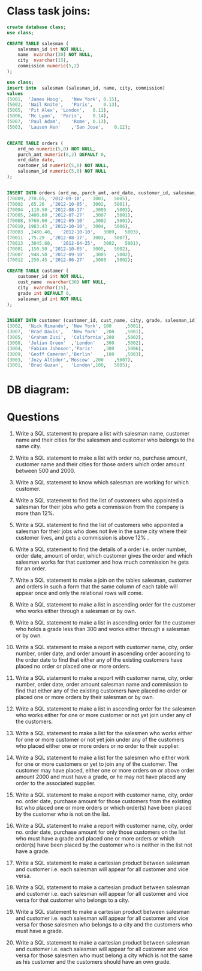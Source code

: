 # Class task joins:

```sql
create database class;
use class; 

CREATE TABLE salesman (
    salesman_id int NOT NULL,
    name  nvarchar(30) NOT NULL,
    city  nvarchar(15),
    commission numeric(5,2)
);

use class; 
insert into  salesman (salesman_id, name, city, commission)
values
(5001,	'James Hoog',	'New York',	0.15),
(5002,	'Nail Knite',	'Paris',	0.13),
(5005,	'Pit Alex',	'London',	0.11),
(5006,	'Mc Lyon',	'Paris',	0.14),
(5007,	'Paul Adam',	'Rome',	0.13),
(5003,	'Lauson Hen'	,'San Jose',	0.12);


CREATE TABLE orders (
    ord_no numeric(5,0) NOT NULL,
    purch_amt numeric(8,2) DEFAULT 0,
    ord_date date,
    customer_id numeric(5,0) NOT NULL,
    salesman_id numeric(5,0) NOT NULL
);


INSERT INTO orders (ord_no, purch_amt, ord_date, customer_id, salesman_id) VALUES
(70009,	270.65,	'2012-09-10',	3001,	5005),
(70002	,65.26	,'2012-10-05',	3002,	5001),
(70004	,110.50	,'2012-08-17'	,3009	,5003),
(70005,	2400.60	,'2012-07-27'	,3007	,5001),
(70008,	5760.00	,'2012-09-10'	,3002	,5001),
(70010,	1983.43	,'2012-10-10',	3004,	5006),
(70003	,2480.40,	'2012-10-10',	3009,	5003),
(70011	,75.29	,'2012-08-17',	3003,	5007),
(70013	,3045.60,	'2012-04-25',	3002,	5001),
(70001	,150.50	,'2012-10-05',	3005,	5002),
(70007	,948.50	,'2012-09-10'	,3005	,5002),
(70012	,250.45	,'2012-06-27'	,3008	,5002);

CREATE TABLE customer (
    customer_id int NOT NULL,
    cust_name  nvarchar(30) NOT NULL,
    city  nvarchar(15),
    grade int DEFAULT 0,
    salesman_id int NOT NULL
);


INSERT INTO customer (customer_id, cust_name, city, grade, salesman_id) values
(3002,	'Nick Rimando',	'New York',	100		,5001),
(3007,	'Brad Davis',	'New York'	,200	,5001),
(3005,	'Graham Zusi',	'California',200    ,5002),
(3008,	'Julian Green'	,'London'	,300	,5002),
(3004,	'Fabian Johnson','Paris'	,300	,5006),
(3009,	'Geoff Cameron','Berlin'	,100	,5003),
(3003,	'Jozy Altidor','Moscow'	,200	,5007),
(3001,	'Brad Guzan',	'London',100,	5005);

```
# DB diagram:

# Questions

1. Write a SQL statement to prepare a list with salesman name, customer name and their cities for the salesmen and customer who belongs to the same city. 

2. Write a SQL statement to make a list with order no, purchase amount, customer name and their cities for those orders which order amount between 500 and 2000. 


3. Write a SQL statement to know which salesman are working for which customer. 

4. Write a SQL statement to find the list of customers who appointed a salesman for their jobs who gets a commission from the company is more than 12%.  

5. Write a SQL statement to find the list of customers who appointed a salesman for their jobs who does not live in the same city where their customer lives, and gets a commission is above 12% .  

6. Write a SQL statement to find the details of a order i.e. order number, order date, amount of order, which customer gives the order and which salesman works for that customer and how much commission he gets for an order.  

7. Write a SQL statement to make a join on the tables salesman, customer and orders in such a form that the same column of each table will appear once and only the relational rows will come. 

8. Write a SQL statement to make a list in ascending order for the customer who works either through a salesman or by own.  

9. Write a SQL statement to make a list in ascending order for the customer who holds a grade less than 300 and works either through a salesman or by own. 

10. Write a SQL statement to make a report with customer name, city, order number, order date, and order amount in ascending order according to the order date to find that either any of the existing customers have placed no order or placed one or more orders. 

11. Write a SQL statement to make a report with customer name, city, order number, order date, order amount salesman name and commission to find that either any of the existing customers have placed no order or placed one or more orders by their salesman or by own. 

12. Write a SQL statement to make a list in ascending order for the salesmen who works either for one or more customer or not yet join under any of the customers. 

13. Write a SQL statement to make a list for the salesmen who works either for one or more customer or not yet join under any of the customers who placed either one or more orders or no order to their supplier. 

14. Write a SQL statement to make a list for the salesmen who either work for one or more customers or yet to join any of the customer. The customer may have placed, either one or more orders on or above order amount 2000 and must have a grade, or he may not have placed any order to the associated supplier. 

15. Write a SQL statement to make a report with customer name, city, order no. order date, purchase amount for those customers from the existing list who placed one or more orders or which order(s) have been placed by the customer who is not on the list. 

16. Write a SQL statement to make a report with customer name, city, order no. order date, purchase amount for only those customers on the list who must have a grade and placed one or more orders or which order(s) have been placed by the customer who is neither in the list not have a grade. 

17. Write a SQL statement to make a cartesian product between salesman and customer i.e. each salesman will appear for all customer and vice versa. 

18. Write a SQL statement to make a cartesian product between salesman and customer i.e. each salesman will appear for all customer and vice versa for that customer who belongs to a city. 

19. Write a SQL statement to make a cartesian product between salesman and customer i.e. each salesman will appear for all customer and vice versa for those salesmen who belongs to a city and the customers who must have a grade. 

20. Write a SQL statement to make a cartesian product between salesman and customer i.e. each salesman will appear for all customer and vice versa for those salesmen who must belong a city which is not the same as his customer and the customers should have an own grade. 

